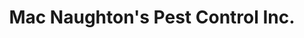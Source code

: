 ---
title: "Mac Naughton's Pest Control Inc."
url: /boyne-city/mac-naughtons-pest-control-inc/
shop: Schädlingsbekämpfung
---